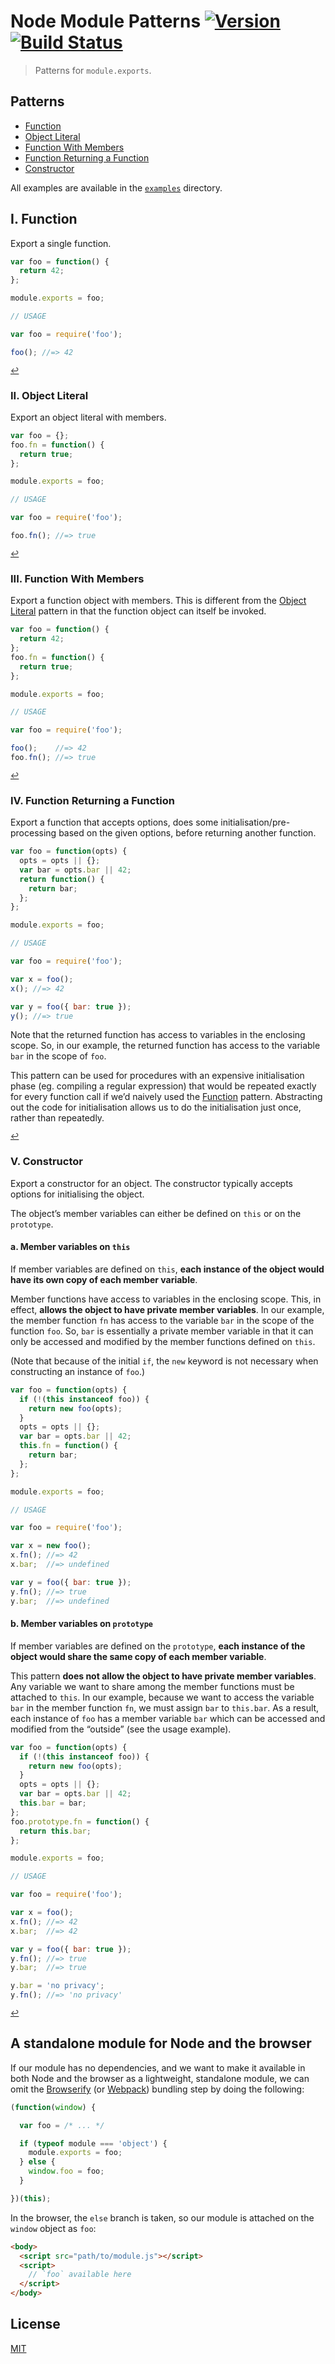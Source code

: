 # Node Module Patterns [![Version](https://img.shields.io/badge/version-v0.1.1-orange.svg?style=flat)](https://github.com/yuanqing/node-module-patterns/releases) [![Build Status](https://img.shields.io/travis/yuanqing/node-module-patterns.svg?style=flat)](https://travis-ci.org/yuanqing/node-module-patterns)

> Patterns for `module.exports`.

## Patterns

- [Function](#i-function)
- [Object Literal](#ii-object-literal)
- [Function With Members](#iii-function-with-members)
- [Function Returning a Function](#iv-function-returning-a-function)
- [Constructor](#v-constructor)

All examples are available in the [`examples`](https://github.com/yuanqing/node-module-patterns/blob/master/examples) directory.

## I. Function

Export a single function.

```js
var foo = function() {
  return 42;
};

module.exports = foo;
```

```js
// USAGE

var foo = require('foo');

foo(); //=> 42
```

<sup>[&#8617;](#patterns)</sup>

### II. Object Literal

Export an object literal with members.

```js
var foo = {};
foo.fn = function() {
  return true;
};

module.exports = foo;
```

```js
// USAGE

var foo = require('foo');

foo.fn(); //=> true
```

<sup>[&#8617;](#patterns)</sup>

### III. Function With Members

Export a function object with members. This is different from the [Object Literal](#ii-object-literal) pattern in that the function object can itself be invoked.

```js
var foo = function() {
  return 42;
};
foo.fn = function() {
  return true;
};

module.exports = foo;
```

```js
// USAGE

var foo = require('foo');

foo();    //=> 42
foo.fn(); //=> true
```

<sup>[&#8617;](#patterns)</sup>

### IV. Function Returning a Function

Export a function that accepts options, does some initialisation/pre-processing based on the given options, before returning another function.

```js
var foo = function(opts) {
  opts = opts || {};
  var bar = opts.bar || 42;
  return function() {
    return bar;
  };
};

module.exports = foo;
```

```js
// USAGE

var foo = require('foo');

var x = foo();
x(); //=> 42

var y = foo({ bar: true });
y(); //=> true
```

Note that the returned function has access to variables in the enclosing scope. So, in our example, the returned function has access to the variable `bar` in the scope of `foo`.

This pattern can be used for procedures with an expensive initialisation phase (eg. compiling a regular expression) that would be repeated exactly for every function call if we&rsquo;d naively used the [Function](#i-function) pattern. Abstracting out the code for initialisation allows us to do the initialisation just once, rather than repeatedly.

<sup>[&#8617;](#patterns)</sup>

### V. Constructor

Export a constructor for an object. The constructor typically accepts options for initialising the object.

The object&rsquo;s member variables can either be defined on `this` or on the `prototype`.

#### a. Member variables on `this`

If member variables are defined on `this`, **each instance of the object would have its own copy of each member variable**.

Member functions have access to variables in the enclosing scope. This, in effect, **allows the object to have private member variables**. In our example, the member function `fn` has access to the variable `bar` in the scope of the function `foo`. So, `bar` is essentially a private member variable in that it can only be accessed and modified by the member functions defined on `this`.

(Note that because of the initial `if`, the `new` keyword is not necessary when constructing an instance of `foo`.)

```js
var foo = function(opts) {
  if (!(this instanceof foo)) {
    return new foo(opts);
  }
  opts = opts || {};
  var bar = opts.bar || 42;
  this.fn = function() {
    return bar;
  };
};

module.exports = foo;
```

```js
// USAGE

var foo = require('foo');

var x = new foo();
x.fn(); //=> 42
x.bar;  //=> undefined

var y = foo({ bar: true });
y.fn(); //=> true
y.bar;  //=> undefined
```

#### b. Member variables on `prototype`

If member variables are defined on the `prototype`, **each instance of the object would share the same copy of each member variable**.

This pattern **does not allow the object to have private member variables**. Any variable we want to share among the member functions must be attached to `this`. In our example, because we want to access the variable `bar` in the member function `fn`, we must assign `bar` to `this.bar`. As a result, each instance of `foo` has a member variable `bar` which can be accessed and modified from the &ldquo;outside&rdquo; (see the usage example).

```js
var foo = function(opts) {
  if (!(this instanceof foo)) {
    return new foo(opts);
  }
  opts = opts || {};
  var bar = opts.bar || 42;
  this.bar = bar;
};
foo.prototype.fn = function() {
  return this.bar;
};

module.exports = foo;
```

```js
// USAGE

var foo = require('foo');

var x = foo();
x.fn(); //=> 42
x.bar;  //=> 42

var y = foo({ bar: true });
y.fn(); //=> true
y.bar;  //=> true

y.bar = 'no privacy';
y.fn(); //=> 'no privacy'
```

<sup>[&#8617;](#patterns)</sup>

## A standalone module for Node and the browser

If our module has no dependencies, and we want to make it available in both Node and the browser as a lightweight, standalone module, we can omit the [Browserify](https://github.com/substack/node-browserify) (or [Webpack](https://github.com/webpack/webpack)) bundling step by doing the following:

```js
(function(window) {

  var foo = /* ... */

  if (typeof module === 'object') {
    module.exports = foo;
  } else {
    window.foo = foo;
  }

})(this);
```

In the browser, the `else` branch is taken, so our module is attached on the `window` object as `foo`:

```html
<body>
  <script src="path/to/module.js"></script>
  <script>
    // `foo` available here
  </script>
</body>
```

## License

[MIT](https://github.com/yuanqing/node-module-patterns/blob/master/LICENSE)
